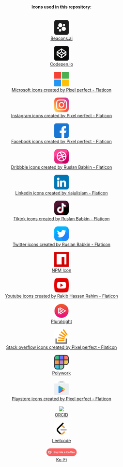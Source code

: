 <div align="center">
<h4>Icons used in this repository:</h4>
<br>
<img src="https://raw.githubusercontent.com/igorskyflyer/igorskyflyer/main/assets/beacons.png" width="48">
<br>
<a href="https://beacons.ai" title="Beacon.ai icon">Beacons.ai</a>
<br>
<br>
<img src="https://raw.githubusercontent.com/igorskyflyer/igorskyflyer/main/assets/codepen.png" width="48">
<br>
<a href="https://codepen.io" title="Codepen icon">Codepen.io</a>
<br>
<br>
<img src="https://raw.githubusercontent.com/igorskyflyer/igorskyflyer/main/assets/microsoft.png" width="48">
<br>
<a href="https://www.flaticon.com/free-icons/microsoft" title="microsoft icons">Microsoft icons created by Pixel perfect - Flaticon</a>
<br>
<br>
<img src="https://raw.githubusercontent.com/igorskyflyer/igorskyflyer/main/assets/instagram.png" width="48">
<br>
<a href="https://www.flaticon.com/free-icons/instagram" title="instagram icons">Instagram icons created by Pixel perfect - Flaticon</a>
<br>
<br>
<img src="https://raw.githubusercontent.com/igorskyflyer/igorskyflyer/main/assets/facebook.png" width="48">
<br>
<a href="https://www.flaticon.com/free-icons/facebook" title="facebook icons">Facebook icons created by Pixel perfect - Flaticon</a>
<br>
<br>
<img src="https://raw.githubusercontent.com/igorskyflyer/igorskyflyer/main/assets/dribbble.png" width="48">
<br>
<a href="https://www.flaticon.com/free-icons/dribbble" title="dribbble icons">Dribbble icons created by Ruslan Babkin - Flaticon</a>
<br>
<br>
<img src="https://raw.githubusercontent.com/igorskyflyer/igorskyflyer/main/assets/linkedin.png" width="48">
<br>
<a href="https://www.flaticon.com/free-icons/linkedin" title="linkedin icons">Linkedin icons created by riajulislam - Flaticon</a>
<br>
<br>
<img src="https://raw.githubusercontent.com/igorskyflyer/igorskyflyer/main/assets/tiktok.png" width="48">
<br>
<a href="https://www.flaticon.com/free-icons/tiktok" title="tiktok icons">Tiktok icons created by Ruslan Babkin - Flaticon</a>
<br>
<br>
<img src="https://raw.githubusercontent.com/igorskyflyer/igorskyflyer/main/assets/twitter.png" width="48">
<br>
<a href="https://www.flaticon.com/free-icons/twitter" title="twitter icons">Twitter icons created by Ruslan Babkin - Flaticon</a>
<br>
<br>
<img src="https://raw.githubusercontent.com/igorskyflyer/igorskyflyer/main/assets/npm.png" width="48">
<br>
<a href="https://iconscout.com/icons/npm" target="_blank">NPM Icon</a>
<br>
<br>
<img src="https://raw.githubusercontent.com/igorskyflyer/igorskyflyer/main/assets/youtube.png" width="48">
<br>
<a href="https://www.flaticon.com/free-icons/youtube" title="youtube icons">Youtube icons created by Rakib Hassan Rahim - Flaticon</a>
<br>
<br>
<img src="https://raw.githubusercontent.com/igorskyflyer/igorskyflyer/main/assets/pluralsight.png" width="48">
<br>
<a href="https://pluralsight.com">Pluralsight</a>
<br>
<br>
<img src="https://raw.githubusercontent.com/igorskyflyer/igorskyflyer/main/assets/stack-overflow.png" width="48">
<br>
<a href="https://www.flaticon.com/free-icons/stack-overflow" title="stack overflow icons">Stack overflow icons created by Pixel perfect - Flaticon</a>
<br>
<br>
<img src="https://raw.githubusercontent.com/igorskyflyer/igorskyflyer/main/assets/polywork.png" width="48">
<br>
<a href="https://www.polywork.com">Polywork</a>
<br>
<br>
<img src="https://raw.githubusercontent.com/igorskyflyer/igorskyflyer/main/assets/play-store.png" width="48">
<br>
<a href="https://www.flaticon.com/free-icons/playstore" title="playstore icons">Playstore icons created by Pixel perfect - Flaticon</a>
<br>
<br>
<img src="https://raw.githubusercontent.com/igorskyflyer/igorskyflyer/main/assets/ORCIDA.png" width="48">
<br>
<a href="https://orcid.org/">ORCID</a>
<br>
<br>
<img src="https://raw.githubusercontent.com/igorskyflyer/igorskyflyer/main/assets/leetcode.png" width="48">
<br>
<a href="https://leetcode.com/">Leetcode</a>
<br>
<br>
<img src="https://raw.githubusercontent.com/igorskyflyer/igorskyflyer/main/assets/ko-fi.png" width="100">
<br>
<a href="https://ko-fi.com/">Ko-Fi</a>
</div>
